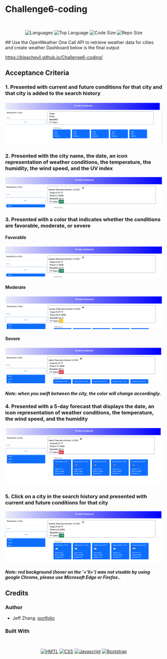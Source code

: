 # Challenge6-coding

</br>
<p align="center">
    <img src="https://img.shields.io/github/languages/count/bleachevil/Challenge6-coding?style=for-the-badge" alt="Languages" />
    <img src="https://img.shields.io/github/languages/top/bleachevil/Challenge6-coding?style=for-the-badge" alt="Top Language" />
    <img src="https://img.shields.io/github/languages/code-size/bleachevil/Challenge6-coding?style=for-the-badge" alt="Code Size" />
    <img src="https://img.shields.io/github/repo-size/bleachevil/Challenge6-coding?style=for-the-badge" alt="Repo Size" />   
 </p>
## Use the OpenWeather One Call API to retrieve weather data for cities and create weather Dashboard
below is the final output

https://bleachevil.github.io/Challenge6-coding/

## Acceptance Criteria
### 1. Presented with current and future conditions for that city and that city is added to the search history
![](https://github.com/bleachevil/Challenge6-coding/blob/main/Assets/pics/1.png?raw=true)

### 2. Presented with the city name, the date, an icon representation of weather conditions, the temperature, the humidity, the wind speed, and the UV index
![](https://github.com/bleachevil/Challenge6-coding/blob/main/Assets/pics/2.png?raw=true)

### 3. Presented with a color that indicates whether the conditions are favorable, moderate, or severe
#### Favorable
![](https://github.com/bleachevil/Challenge6-coding/blob/main/Assets/pics/2.png?raw=true)

#### Moderate
![](https://github.com/bleachevil/Challenge6-coding/blob/main/Assets/pics/3.png?raw=true)

#### Severe
![](https://github.com/bleachevil/Challenge6-coding/blob/main/Assets/pics/4.png?raw=true)

#### *Note: when you swift between the city, the color will change accordingly.*

### 4. Presented with a 5-day forecast that displays the date, an icon representation of weather conditions, the temperature, the wind speed, and the humidity
![](https://github.com/bleachevil/Challenge6-coding/blob/main/Assets/pics/5.png?raw=true)

### 5. Click on a city in the search history and presented with current and future conditions for that city
![](https://github.com/bleachevil/Challenge6-coding/blob/main/Assets/pics/6.png?raw=true)

#### *Note: red background (hover on the '<'li>') was not visable by using google Chrome, please use Microsoft Edge or Firefox..*

## Credits
### Author

- Jeff Zhang: [portfolio](https://bleachevil.github.io/)

### Built With

</br>
<p align="center">
    <a href="https://developer.mozilla.org/en-US/docs/Web/HTML"><img src="https://img.shields.io/badge/-HTML-orange?style=for-the-badge"  alt="HMTL" /></a>
    <a href="https://developer.mozilla.org/en-US/docs/Web/CSS"><img src="https://img.shields.io/badge/-CSS-blue?style=for-the-badge" alt="CSS" /></a>
    <a href="https://www.javascript.com/"><img src="https://img.shields.io/badge/-Javascript-yellow?style=for-the-badge" alt="Javascript" /></a>
    <a href="https://getbootstrap.com/"><img src="https://img.shields.io/badge/-Bootstrap-blueviolet?style=for-the-badge" alt="Bootstrap" /></a>
</p>
